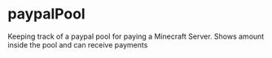 # paypalPool
Keeping track of a paypal pool for paying a Minecraft Server. Shows amount inside the pool and can receive payments

